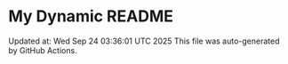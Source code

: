 # My Dynamic README
Updated at: Wed Sep 24 03:36:01 UTC 2025
This file was auto-generated by GitHub Actions.
